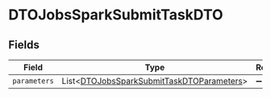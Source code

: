 # DTOJobsSparkSubmitTaskDTO


## Fields

| Field                                                                                                   | Type                                                                                                    | Required                                                                                                | Description                                                                                             |
| ------------------------------------------------------------------------------------------------------- | ------------------------------------------------------------------------------------------------------- | ------------------------------------------------------------------------------------------------------- | ------------------------------------------------------------------------------------------------------- |
| `parameters`                                                                                            | List<[DTOJobsSparkSubmitTaskDTOParameters](../../models/shared/DTOJobsSparkSubmitTaskDTOParameters.md)> | :heavy_minus_sign:                                                                                      | N/A                                                                                                     |